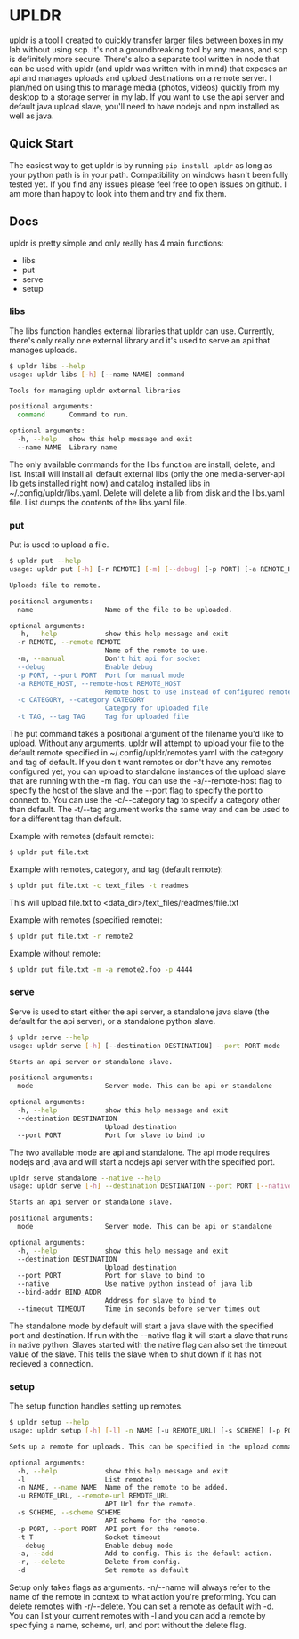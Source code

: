 # UPLDR

upldr is a tool I created to quickly transfer larger files between boxes in my lab without using scp. It's not a groundbreaking tool by any means, and scp is definitely more secure. There's also a separate tool written in node that can be used with upldr (and upldr was written with in mind) that exposes an api and manages uploads and upload destinations on a remote server. I plan/ned on using this to manage media (photos, videos) quickly from my desktop to a storage server in my lab. If you want to use the api server and default java upload slave, you'll need to have nodejs and npm installed as well as java.

## Quick Start
The easiest way to get upldr is by running ```pip install upldr``` as long as your python path is in your path. Compatibility on windows hasn't been fully tested yet. If you find any issues please feel free to open issues on github. I am more than happy to look into them and try and fix them.

## Docs
upldr is pretty simple and only really has 4 main functions:
* libs
* put
* serve
* setup

### libs
The libs function handles external libraries that upldr can use. Currently, there's only really one external library and it's used to serve an api that manages uploads.
```bash
$ upldr libs --help
usage: upldr libs [-h] [--name NAME] command

Tools for managing upldr external libraries

positional arguments:
  command      Command to run.

optional arguments:
  -h, --help   show this help message and exit
  --name NAME  Library name

```
The only available commands for the libs function are install, delete, and list. Install will install all default external libs (only the one media-server-api lib gets installed right now) and catalog installed libs in ~/.config/upldr/libs.yaml. Delete will delete a lib from disk and the libs.yaml file. List dumps the contents of the libs.yaml file.

### put
Put is used to upload a file.
```bash
$ upldr put --help 
usage: upldr put [-h] [-r REMOTE] [-m] [--debug] [-p PORT] [-a REMOTE_HOST] [-c CATEGORY] [-t TAG] name

Uploads file to remote.

positional arguments:
  name                  Name of the file to be uploaded.

optional arguments:
  -h, --help            show this help message and exit
  -r REMOTE, --remote REMOTE
                        Name of the remote to use.
  -m, --manual          Don't hit api for socket
  --debug               Enable debug
  -p PORT, --port PORT  Port for manual mode
  -a REMOTE_HOST, --remote-host REMOTE_HOST
                        Remote host to use instead of configured remote
  -c CATEGORY, --category CATEGORY
                        Category for uploaded file
  -t TAG, --tag TAG     Tag for uploaded file
```
The put command takes a positional argument of the filename you'd like to upload. Without any arguments, upldr will attempt to upload your file to the default remote specified in ~/.config/upldr/remotes.yaml with the category and tag of default. If you don't want remotes or don't have any remotes configured yet, you can upload to standalone instances of the upload slave that are running with the -m flag. You can use the -a/--remote-host flag to specify the host of the slave and the --port flag to specify the port to connect to. You can use the -c/--category tag to specify a category other than default. The -t/--tag argument works the same way and can be used to for a different tag than default.

Example with remotes (default remote):
```bash
$ upldr put file.txt
```
Example with remotes, category, and tag (default remote):
```bash
$ upldr put file.txt -c text_files -t readmes
```
This will upload file.txt to <data_dir>/text_files/readmes/file.txt

Example with remotes (specified remote):
```bash
$ upldr put file.txt -r remote2
```
Example without remote:
```bash
$ upldr put file.txt -m -a remote2.foo -p 4444
```

### serve
Serve is used to start either the api server, a standalone java slave (the default for the api server), or a standalone python slave.
```bash
$ upldr serve --help 
usage: upldr serve [-h] [--destination DESTINATION] --port PORT mode

Starts an api server or standalone slave.

positional arguments:
  mode                  Server mode. This can be api or standalone

optional arguments:
  -h, --help            show this help message and exit
  --destination DESTINATION
                        Upload destination
  --port PORT           Port for slave to bind to
```
The two available mode are api and standalone. The api mode requires nodejs and java and will start a nodejs api server with the specified port. 
```bash
upldr serve standalone --native --help 
usage: upldr serve [-h] --destination DESTINATION --port PORT [--native] [--bind-addr BIND_ADDR] [--timeout TIMEOUT] mode

Starts an api server or standalone slave.

positional arguments:
  mode                  Server mode. This can be api or standalone

optional arguments:
  -h, --help            show this help message and exit
  --destination DESTINATION
                        Upload destination
  --port PORT           Port for slave to bind to
  --native              Use native python instead of java lib
  --bind-addr BIND_ADDR
                        Address for slave to bind to
  --timeout TIMEOUT     Time in seconds before server times out

```
The standalone mode by default will start a java slave with the specified port and destination. If run with the --native flag it will start a slave that runs in native python. Slaves started with the native flag can also set the timeout value of the slave. This tells the slave when to shut down if it has not recieved a connection.

### setup
The setup function handles setting up remotes.
```bash
$ upldr setup --help 
usage: upldr setup [-h] [-l] -n NAME [-u REMOTE_URL] [-s SCHEME] [-p PORT] [-t T] [--debug] [-a] [-r] [-d]

Sets up a remote for uploads. This can be specified in the upload command.

optional arguments:
  -h, --help            show this help message and exit
  -l                    List remotes
  -n NAME, --name NAME  Name of the remote to be added.
  -u REMOTE_URL, --remote-url REMOTE_URL
                        API Url for the remote.
  -s SCHEME, --scheme SCHEME
                        API scheme for the remote.
  -p PORT, --port PORT  API port for the remote.
  -t T                  Socket timeout
  --debug               Enable debug mode
  -a, --add             Add to config. This is the default action.
  -r, --delete          Delete from config.
  -d                    Set remote as default
```
Setup only takes flags as arguments. -n/--name will always refer to the name of the remote in context to what action you're preforming. You can delete remotes with -r/--delete. You can set a remote as default with -d. You can list your current remotes with -l and you can add a remote by specifying a name, scheme, url, and port without the delete flag. 